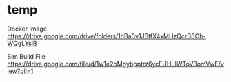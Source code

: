 # temp

Docker Image
https://drive.google.com/drive/folders/1hBa0v1JStfX4xMHzQcrB6Ob-WQgLYslB

Sim Build File 
https://drive.google.com/file/d/1w1e2bMgybpptrz6ycFUHuIWToV3omVwE/view?pli=1




